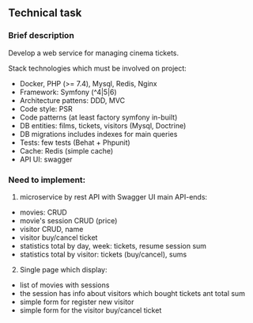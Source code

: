 ## Technical task

### Brief description

Develop a web service for managing cinema tickets.

Stack technologies which must be involved on project:
- Docker, PHP (>= 7.4), Mysql, Redis, Nginx 
- Framework: Symfony (^4|5|6)
- Architecture pattens:  DDD, MVC
- Code style: PSR
- Code patterns (at least factory symfony in-built)
- DB entities: films, tickets, visitors (Mysql, Doctrine)
- DB migrations includes indexes for main queries
- Tests: few tests (Behat + Phpunit)
- Cache: Redis (simple cache)
- API UI: swagger

### Need to implement:

1. microservice by rest API with Swagger UI main API-ends:
- movies: CRUD
- movie's session CRUD (price) 
- visitor CRUD, name
- visitor buy/cancel ticket
- statistics total by day, week: tickets, resume session sum
- statistics total by visitor: tickets (buy/cancel), sums

2. Single page which display:
- list of movies with sessions
- the session has info about visitors which bought tickets ant total sum
- simple form for register new visitor
- simple form for the visitor buy/cancel ticket